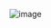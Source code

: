 ![image](https://user-images.githubusercontent.com/63789702/188307110-623e90ec-7cbb-4662-bcdd-8b814da52f3e.png)
